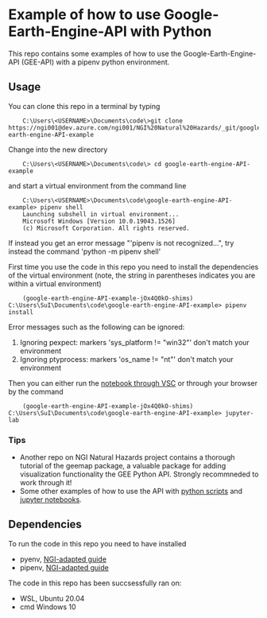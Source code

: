 # Example of how to use Google-Earth-Engine-API with Python 
This repo contains some examples of how to use the Google-Earth-Engine-API (GEE-API) with a pipenv python environment. 

## Usage 
You can clone this repo in a terminal by typing

        C:\Users\<USERNAME>\Documents\code\>git clone https://ngi001@dev.azure.com/ngi001/NGI%20Natural%20Hazards/_git/google-earth-engine-API-example

Change into the new directory 

        C:\Users\<USERNAME>\Documents\code\> cd google-earth-engine-API-example     

and start a virtual environment from the command line 

        C:\Users\<USERNAME>\Documents\code\google-earth-engine-API-example> pipenv shell 
        Launching subshell in virtual environment...
        Microsoft Windows [Version 10.0.19043.1526]
        (c) Microsoft Corporation. All rights reserved.

If instead you get an error message "'pipenv is not recognized...", try instead the command 'python -m pipenv shell'

First time you use the code in this repo you need to install the dependencies of the virtual environment (note, the string in parentheses indicates you are within a virtual environment)

        (google-earth-engine-API-example-jOx4Q0kO-shims) C:\Users\SuI\Documents\code\google-earth-engine-API-example> pipenv install 

Error messages such as the following can be ignored:
1. Ignoring pexpect: markers 'sys_platform != "win32"' don't match your environment
2. Ignoring ptyprocess: markers 'os_name != "nt"' don't match your environment

Then you can either run the [notebook through VSC](https://code.visualstudio.com/learn/educators/notebooks) or through your browser by the command 

        (google-earth-engine-API-example-jOx4Q0kO-shims) C:\Users\SuI\Documents\code\google-earth-engine-API-example> jupyter-lab     

### Tips 
- Another repo on NGI Natural Hazards project contains a thorough tutorial of the geemap package, a valuable package for adding visualization functionality the GEE Python API. Strongly recommneded to work through it!
- Some other examples of how to use the API with [python scripts](https://github.com/google/earthengine-api/tree/master/python/examples/py) and [jupyter notebooks](https://github.com/google/earthengine-api/tree/master/python/examples/ipynb). 

## Dependencies
To run the code in this repo you need to have installed 
- pyenv, [NGI-adapted guide](https://ngiwiki.slite.com/app/docs/KXWBnnQrSS_Uu4)
- pipenv, [NGI-adapted guide](https://ngiwiki.slite.com/app/docs/tO10k0gX_U-6Ve)


The code in this repo has been succsessfully ran on: 
- WSL, Ubuntu 20.04 
- cmd Windows 10 